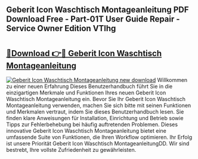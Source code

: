 ## Geberit Icon Waschtisch Montageanleitung PDF Download Free - Part-01T User Guide Repair - Service Owner Edition VTlhg

# <h2><a href="http://df6ak6v.blite.top/?on=Geberit+Icon+Waschtisch+Montageanleitung">🔗Download 👉🔴 Geberit Icon Waschtisch Montageanleitung</a></h2>

[![Geberit Icon Waschtisch Montageanleitung new download](https://i.imgur.com/lujVjoI.png)](http://df6ak6v.blite.top/?on=Geberit+Icon+Waschtisch+Montageanleitung)
Willkommen zu einer neuen Erfahrung Dieses Benutzerhandbuch führt Sie in die einzigartigen Merkmale und Funktionen Ihres neuen Geberit Icon Waschtisch Montageanleitung ein. Bevor Sie Ihr Geberit Icon Waschtisch Montageanleitung verwenden, machen Sie sich bitte mit seinen Funktionen und Merkmalen vertraut, indem Sie dieses Benutzerhandbuch lesen. Sie finden klare Anweisungen für Installation, Einrichtung und Betrieb sowie Tipps zur Fehlerbehebung bei häufig auftretenden Problemen. Dieses innovative Geberit Icon Waschtisch Montageanleitung bietet eine umfassende Suite von Funktionen, die Ihren Workflow optimieren. Ihr Erfolg ist unsere Priorität Geberit Icon Waschtisch MontageanleitungDD. Wir sind bestrebt, Ihre vollste Zufriedenheit zu gewährleisten.
